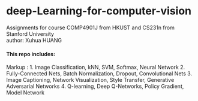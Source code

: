 # deep-Learning-for-computer-vision
Assignments for course COMP4901J from HKUST and CS231n from Stanford University<br />
author: Xuhua HUANG

#### This repo includes: #### 
 Markup : 1. Image Classification, kNN, SVM, Softmax, Neural Network
          2. Fully-Connected Nets, Batch Normalization, Dropout, Convolutional Nets
          3. Image Captioning, Network Visualization, Style Transfer, Generative Adversarial Networks
          4. Q-learning, Deep Q-Networks, Policy Gradient, Model Network

